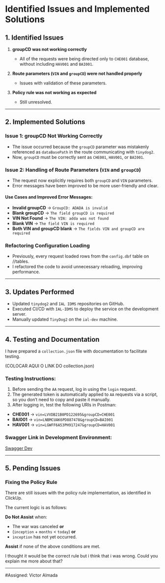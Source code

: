 # Identified Issues and Implemented Solutions

## 1. Identified Issues

1. **groupCD was not working correctly**
   - All of the requests were being directed only to `CHE001` database, without including `HAV001` and `BAI001`.

2. **Route parameters (`VIN` and `groupCD`) were not handled properly**
   - Issues with validation of these parameters.

3. **Policy rule was not working as expected**
   - Still unresolved.

---

## 2. Implemented Solutions

### **Issue 1: groupCD Not Working Correctly**
- The issue occurred because the `groupCD` parameter was mistakenly referenced as `dataBasePath` in the route communicating with `tinydog2`.
- Now, `groupCD` must be correctly sent as `CHE001`, `HAV001`, or `BAI001`.

### **Issue 2: Handling of Route Parameters (`VIN` and `groupCD`)**
- The request now explicitly requires both `groupCD` and `VIN` parameters.
- Error messages have been improved to be more user-friendly and clear.

#### **Use Cases and Improved Error Messages:**

- **Invalid groupCD** → `GroupCD: ADADA is invalid`
- **Blank groupCD** → `The field groupCD is required`
- **VIN Not Found** → `The VIN: adda was not found`
- **Blank VIN** → `The field VIN is required`
- **Both VIN and groupCD blank** → `The fields VIN and groupCD are required`

### **Refactoring Configuration Loading**
- Previously, every request loaded rows from the `config.dbf` table on //tables.
- I refactored the code to avoid unnecessary reloading, improving performance.

---

## 3. Updates Performed

- Updated `tinydog2` and `IAL IDMS` repositories on GitHub.
- Executed CI/CD with `IAL-IDMS` to deploy the service on the development server.
- Manually updated `TinyDog2` on the `ial-dev` machine.

---

## 4. Testing and Documentation

I have prepared a `collection.json` file with documentation to facilitate testing.

(COLOCAR AQUI O LINK DO collection.json)

### **Testing Instructions:**
1. Before sending the `AA` request, log in using the `login` request.
2. The generated token is automatically applied to `AA` requests via a script, so you don’t need to copy and paste it manually.
3. After logging in, test the following URIs in Postman:

- **CHE001** → `vin=LVVDB21B0PD122695&groupCD=CHE001`
- **BAI001** → `vin=LNBMCUAK6PD887478&groupCD=BAI001`
- **HAV001** → `vin=LGWFF6A53PH917247&groupCD=HAV001`

### **Swagger Link in Development Environment:**
[Swagger Dev](https://ial-api-dev.iautologics.co.za/swagger/index.html)

---

## 5. Pending Issues

### **Fixing the Policy Rule**
There are still issues with the policy rule implementation, as identified in ClickUp.

The current logic is as follows:

**Do Not Assist** when:
- The war was canceled **or**
- (`inception` + `months` < `today`) **or**
- `inception` has not yet occurred.

**Assist** if none of the above conditions are met.

 I thought it would be the correct rule but i think that i was wrong.
 Could you explain me more about that?

---

#Assigned: Victor Almada

